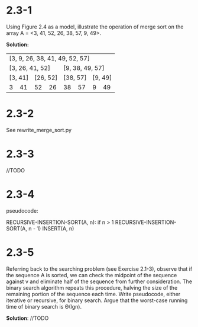 # 2.3-1
Using Figure 2.4 as a model, illustrate the operation of merge sort on the array
A = <3, 41, 52, 26, 38, 57, 9, 49>.

**Solution:**
<table>
<tr>
  <td colspan="8">[3, 9, 26, 38, 41, 49, 52, 57]</td>
</tr>
<tr>
  <td colspan="4">[3, 26, 41, 52]</td>
  <td colspan="4">[9, 38, 49, 57]</td>
</tr>
<tr>
  <td colspan="2">[3, 41]</td>
  <td colspan="2">[26, 52]</td>
  <td colspan="2">[38, 57]</td>
  <td colspan="2">[9, 49]</td>
</tr>
<tr>
  <td>3</td> <td>41</td> <td>52</td> <td>26</td> <td>38</td> <td>57</td> <td>9</td> <td>49</td>
</tr>
</table>

# 2.3-2
See rewrite_merge_sort.py

# 2.3-3
//TODO

# 2.3-4
pseudocode:

RECURSIVE-INSERTION-SORT(A, n):
    if n > 1
        RECURSIVE-INSERTION-SORT(A, n - 1)
        INSERT(A, n)

# 2.3-5
Referring back to the searching problem (see Exercise 2.1-3), observe that if the
sequence A is sorted, we can check the midpoint of the sequence against v and
eliminate half of the sequence from further consideration. The binary search algorithm repeats this procedure, halving the size of the remaining portion of the
sequence each time. Write pseudocode, either iterative or recursive, for binary
search. Argue that the worst-case running time of binary search is Θ(lgn).

**Solution**:
//TODO
